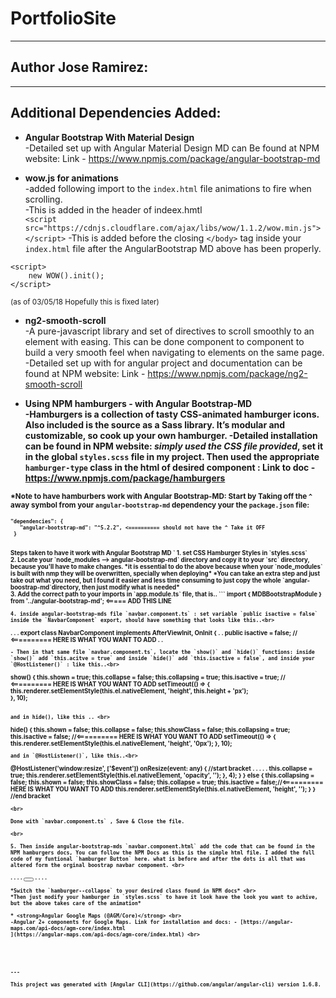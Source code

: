 # PortfolioSite

---

## Author Jose Ramirez:

---

## Additional Dependencies Added:

* <strong>Angular Bootstrap With Material Design</strong> <br>
-Detailed set up with Angular Material Design MD can Be found at NPM website: Link - [https://www.npmjs.com/package/angular-bootstrap-md
](https://www.npmjs.com/package/angular-bootstrap-md) <br>

* <strong>wow.js for animations</strong> <br>
-added following import to the `index.html` file animations to fire when scrolling.<br>
-This is added in the header of indeex.hmtl <br> 
`<script src="https://cdnjs.cloudflare.com/ajax/libs/wow/1.1.2/wow.min.js"></script>`
-This is added before the closing `</body>` tag inside your `index.html` file after the AngularBootstrap MD above has been properly.<br>
```
<script>
    new WOW().init();
</script>
``` 
<small>(as of 03/05/18 Hopefully this is fixed later)</small>

* <strong>ng2-smooth-scroll</strong> <br>
-A pure-javascript library and set of directives to scroll smoothly to an element with easing. This can be done component to component to build a very smooth feel when navigating to elements on the same page.
-Detailed set up with for angular project and documentation can be found at NPM website: Link - [https://www.npmjs.com/package/ng2-smooth-scroll
](https://www.npmjs.com/package/ng2-smooth-scroll) <br>


* <strong>Using NPM hamburgers - with Angular Bootstrap-MD<strong> <br>
-Hamburgers is a collection of tasty CSS-animated hamburger icons. Also included is the source as a Sass library. It’s modular and customizable, so cook up your own hamburger.
-Detailed installation can be found in NPM website: <i>simply used the CSS file provided</i>, set it in the global `styles.scss` file in my project. Then used the appropriate `hamburger-type` class in the html of desired component : Link to doc - [https://www.npmjs.com/package/hamburgers
](https://www.npmjs.com/package/hamburgers) <br>


<small>*Note to have hamburbers work with Angular Bootstrap-MD: Start by Taking off the `^` away symbol from your `angular-bootstrap-md` dependency your the `package.json` file:<small> <br> 
 ```
 "dependencies": {
    "angular-bootstrap-md": "^5.2.2", <========== should not have the ^ Take it OFF 
  }
 ```
<br>
Steps taken to have it work with Angular Bootstrap MD `<mdb-navbar` component <br>
1. set CSS Hamburger Styles in `styles.scss` <br> 
2. Locate your `node_modules --> angular-bootstrap-md` directory and copy it to your `src` directory, because you'll have to make changes.
*it is essential to do the above because when your `node_modules` is built with nmp they will be overwritten, specially when deploying*
*You can take an extra step and just take out what you need, but I found it easier and less time consuming to just copy the whole `angular-boostrap-md`directory, then just modify what is needed* <br>
3. Add the correct path to your imports in `app.module.ts` file, that is.. 
```
import { MDBBootstrapModule } from '../angular-bootstrap-md'; <===== ADD THIS LINE

```
4. inside angular-bootstrap-mds file `navbar.component.ts` : set variable `public isactive = false` inside the `NavbarComponent` export, should have something that looks like this..<br>
```
 .
 .
 . 
  export class NavbarComponent implements AfterViewInit, OnInit {
 .
 .
  public isactive = false; // <========== HERE IS WHAT YOU WANT TO ADD
 .
 .  
```
- Then in that same file `navbar.component.ts`, locate the `show()` and `hide()` functions: inside `show()` add `this.acitve = true` and inside `hide()` add `this.isactive = false`, and inside your `@HostListener()` : like this..<br>

```
show() {
    this.shown = true;
    this.collapse = false;
    this.collapsing = true;
    this.isactive = true; // <========== HERE IS WHAT YOU WANT TO ADD
    setTimeout(() => {
      this.renderer.setElementStyle(this.el.nativeElement, 'height', this.height + 'px');   
    }, 10);

```

and in hide(), like this .. <br>
```
hide() {
    this.shown = false;
    this.collapse = false;
    this.showClass = false;
    this.collapsing = true;
    this.isactive = false; //<========== HERE IS WHAT YOU WANT TO ADD
    setTimeout(() => {
      this.renderer.setElementStyle(this.el.nativeElement, 'height', '0px');
    }, 10);

```
and in `@HostListener()`, like this..<br>
```
@HostListener('window:resize', ['$event']) onResize(event: any) { //start bracket
   .
   .
   .
   .
   .
          this.collapse = true;
          this.renderer.setElementStyle(this.el.nativeElement, 'opacity', '');
        }, 4);
      }
    } else {
      this.collapsing = false;
      this.shown = false;
      this.showClass = false;
      this.collapse = true;
      this.isactive = false;//<========== HERE IS WHAT YOU WANT TO ADD
      this.renderer.setElementStyle(this.el.nativeElement, 'height', '');
    }
  } //end bracket
```
<br> 

Done with `navbar.component.ts` , Save & Close the file. 

<br>

5. Then inside angular-bootstrap-mds `navbar.component.html` add the code that can be found in the NPM hamburgers docs, You can follow the NPM Docs as this is the simple html file. I added the full code of my funtional `hamburger Button` here. what is before and after the dots is all that was altered form the orginal boostrap navbar compoment. <br>
```
<nav class="{{SideClass}}" #nav>
  <div [ngClass]="{'container': containerInside}" [ngStyle]="{'display': displayStyle}" #container>
    <ng-content select="logo"></ng-content>
    <ng-content *ngIf="this.doubleNav == true" select="navlinks"></ng-content>
    <div *ngIf="this.doubleNav == false">
    .
    .
    .
    .
      <!-- class below did not have:  hamburger  hamburger--collapse , also added the following code [ngClass]="{'is-active': isactive}"-->
      <button class="navbar-toggler hamburger hamburger--collapse" [ngClass]="{'is-active': isactive}" type="button" (click)="toggle($event)" mdbRippleRadius *ngIf="this.el.nativeElement.children.length !== 0">
        <!-- span below had navbar-toggle-icon originialy , CHANGE IT TO hamburger-box-->
        <span class="hamburger-box ">
          <!-- add this span for the hamburger-inner class -->
           <span class="hamburger-inner"></span>
        </span>
      </button>
      .
      .
      .
      .
    </div>
    <div #navbar [style.height]="height" class="navbar-collapse collapse" [ngClass]="{'collapse': collapse, 'show': showClass, 'collapsing': collapsing}">
      <ng-content select="links"></ng-content>
    </div>
  </div>
</nav> 

```
*Switch the `hamburger--collapse` to your desired class found in NPM docs* <br>
*Then just modify your hamburger in `styles.scss` to have it look have the look you want to achive, but the above takes care of the animation*

* <strong>Angular Google Maps (@AGM/Core)</strong> <br>
-Angular 2+ components for Google Maps. Link for installation and docs: - [https://angular-maps.com/api-docs/agm-core/index.html
](https://angular-maps.com/api-docs/agm-core/index.html) <br>





---

This project was generated with [Angular CLI](https://github.com/angular/angular-cli) version 1.6.8.

